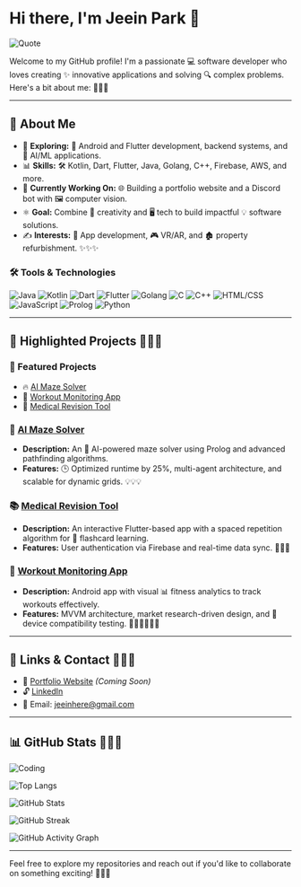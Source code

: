 # Hi there, I'm Jeein Park 👋

![Quote](https://quotes-github-readme.vercel.app/api?type=horizontal&theme=radical)

Welcome to my GitHub profile! I'm a passionate 💻 software developer who loves creating ✨ innovative applications and solving 🔍 complex problems. Here's a bit about me: 🌟🌟🌟

---

## 🔧 **About Me**

- 🔎 **Exploring:** 📱 Android and Flutter development, backend systems, and 🤖 AI/ML applications.
- 📊 **Skills:** 🛠️ Kotlin, Dart, Flutter, Java, Golang, C++, Firebase, AWS, and more.
- 🚀 **Currently Working On:** 🌐 Building a portfolio website and a Discord bot with 🖼️ computer vision.
- ⚛️ **Goal:** Combine 🎨 creativity and 🖥️ tech to build impactful 💡 software solutions.
- ✍️ **Interests:** 📲 App development, 🎮 VR/AR, and 🏚️ property refurbishment. ✨✨✨

### 🛠️ Tools & Technologies

![Java](https://img.shields.io/badge/Java-%23ED8B00.svg?style=for-the-badge&logo=java&logoColor=white)
![Kotlin](https://img.shields.io/badge/Kotlin-%230095D5.svg?style=for-the-badge&logo=kotlin&logoColor=white)
![Dart](https://img.shields.io/badge/Dart-%230175C2.svg?style=for-the-badge&logo=dart&logoColor=white)
![Flutter](https://img.shields.io/badge/Flutter-%2302569B.svg?style=for-the-badge&logo=flutter&logoColor=white)
![Golang](https://img.shields.io/badge/Golang-%2300ADD8.svg?style=for-the-badge&logo=go&logoColor=white)
![C](https://img.shields.io/badge/C-%2300599C.svg?style=for-the-badge&logo=c&logoColor=white)
![C++](https://img.shields.io/badge/C++-%2300599C.svg?style=for-the-badge&logo=c%2B%2B&logoColor=white)
![HTML/CSS](https://img.shields.io/badge/HTML%2FCSS-%23E34F26.svg?style=for-the-badge&logo=html5&logoColor=white)
![JavaScript](https://img.shields.io/badge/JavaScript-%23F7DF1E.svg?style=for-the-badge&logo=javascript&logoColor=black)
![Prolog](https://img.shields.io/badge/Prolog-%23E0004D.svg?style=for-the-badge&logoColor=white)
![Python](https://img.shields.io/badge/Python-%233776AB.svg?style=for-the-badge&logo=python&logoColor=yellow)

---

## 🌟 **Highlighted Projects** 🌟🌟🌟

### 🌟 Featured Projects

- 🔥 [AI Maze Solver](https://github.com/your-repo-link)
- 📱 [Workout Monitoring App](https://github.com/your-repo-link)
- 🧠 [Medical Revision Tool](https://github.com/your-repo-link)

### 🏦 [AI Maze Solver](https://github.com/your-repo-link)

- **Description:** An 🤖 AI-powered maze solver using Prolog and advanced pathfinding algorithms.
- **Features:** 🕒 Optimized runtime by 25%, multi-agent architecture, and scalable for dynamic grids. 💡💡💡

### 📚 [Medical Revision Tool](https://github.com/your-repo-link)

- **Description:** An interactive Flutter-based app with a spaced repetition algorithm for 🧠 flashcard learning.
- **Features:** User authentication via Firebase and real-time data sync. 📘📘📘

### 🏢 [Workout Monitoring App](https://github.com/your-repo-link)

- **Description:** Android app with visual 📊 fitness analytics to track workouts effectively.
- **Features:** MVVM architecture, market research-driven design, and 📱 device compatibility testing. 🏋️‍♂️🏋️‍♂️🏋️‍♂️

---

## 🔗 **Links & Contact** 🔗🔗🔗

- 🔗 [Portfolio Website](#) *(Coming Soon)*
- 🔓 [LinkedIn](https://linkedin.com/in/jeeinhere)
- 📧 Email: [jeeinhere@gmail.com](mailto:jeeinhere@gmail.com)

---

## 📊 **GitHub Stats** 🌟🌟🌟

![Coding](https://media.giphy.com/media/ZVik7pBtu9dNS/giphy.gif)

![Top Langs](https://github-readme-stats.vercel.app/api/top-langs/?username=JeeIn-Park&layout=compact&theme=radical)

![GitHub Stats](https://github-readme-stats.vercel.app/api?username=jeeinhere&show_icons=true&theme=radical)

![GitHub Streak](https://streak-stats.demolab.com/?user=JeeIn-Park&theme=radical)

![GitHub Activity Graph](https://github-readme-activity-graph.vercel.app/graph?username=JeeIn-Park&theme=radical)

---

Feel free to explore my repositories and reach out if you'd like to collaborate on something exciting! 🎉🎉🎉

